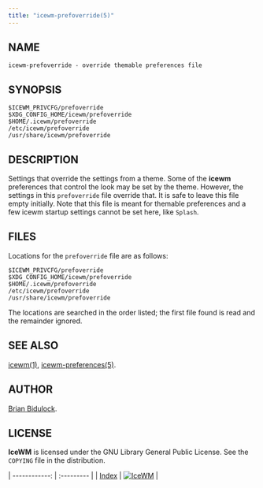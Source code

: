 ```yaml
---
title: "icewm-prefoverride(5)"
---
```

## NAME

    icewm-prefoverride - override themable preferences file

## SYNOPSIS

    $ICEWM_PRIVCFG/prefoverride
    $XDG_CONFIG_HOME/icewm/prefoverride
    $HOME/.icewm/prefoverride
    /etc/icewm/prefoverride
    /usr/share/icewm/prefoverride

## DESCRIPTION

Settings that override the settings from a theme.  Some of the **icewm**
preferences that control the look may be set by the theme.
However, the settings in this `prefoverride` file override that.
It is safe to leave this file empty initially.
Note that this file is meant for themable preferences and a few icewm
startup settings cannot be set here, like `Splash`.

## FILES

Locations for the `prefoverride` file are as follows:

    $ICEWM_PRIVCFG/prefoverride
    $XDG_CONFIG_HOME/icewm/prefoverride
    $HOME/.icewm/prefoverride
    /etc/icewm/prefoverride
    /usr/share/icewm/prefoverride

The locations are searched in the order listed; the first file found is
read and the remainder ignored.

## SEE ALSO

[icewm(1)](icewm),
[icewm-preferences(5)](icewm-preferences).

## AUTHOR

[Brian Bidulock](mailto:bidulock@openss7.org).

## LICENSE

**IceWM** is licensed under the GNU Library General Public License.
See the `COPYING` file in the distribution.

| ------------: | :--------- |
| [Index](/man) | [![IceWM](/images/logom.jpg "ice-wm.org")](https://ice-wm.org "ice-wm.org") |
